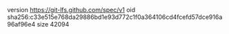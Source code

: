 version https://git-lfs.github.com/spec/v1
oid sha256:c33e515e768da29886bd1e93d772c1f0a364106cd4fcefd57dce916a96af96e4
size 42094
